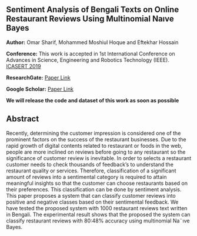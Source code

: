 ## Sentiment Analysis of Bengali Texts on Online Restaurant Reviews Using Multinomial Naıve Bayes

**Author:** Omar Sharif, Mohammed Moshiul Hoque and Eftekhar Hossain

**Conference:** This work is accepted in 1st International Conference on Advances in Science, Engineering and Robotics Technology (IEEE). [ICASERT 2019](https://ieeexplore.ieee.org/xpl/conhome/8931128/proceeding)

**ResearchGate:** [Paper Link](https://www.researchgate.net/publication/338076898_Sentiment_Analysis_of_Bengali_Texts_on_Online_Restaurant_Reviews_Using_Multinomial_Naive_Bayes)

**Google Scholar:** [Paper Link](https://scholar.google.com/scholar?hl=en&as_sdt=0%2C5&authuser=1&q=+Sentiment+Analysis+of+Bengali+Texts+on+Online+Restaurant+Reviews+Using+Multinomial+Na%C4%B1ve+Bayes&btnG=)

**We will release the code and dataset of this work as soon as possible**

## Abstract
Recently, determining the customer impression is
considered one of the prominent factors on the success of the
restaurant businesses. Due to the rapid growth of digital contents
related to restaurant or foods in the web, people are more inclined
on reviews before going to any restaurant so the significance of
customer review is inevitable. In order to selects a restaurant
customer needs to check thousands of feedback’s to understand
the restaurant quality or services. Therefore, classification of
a significant amount of reviews into a sentimental category is
required to attain meaningful insights so that the customer can
choose restaurants based on their preferences. This classification
can be done by sentiment analysis. This paper proposes a system
that can classify customer reviews into positive and negative
classes based on their sentimental feedback. We have tested the
proposed system with 1000 restaurant reviews text written in
Bengali. The experimental result shows that the proposed the
system can classify restaurant reviews with 80:48% accuracy
using multinomial Na¨ıve Bayes.
